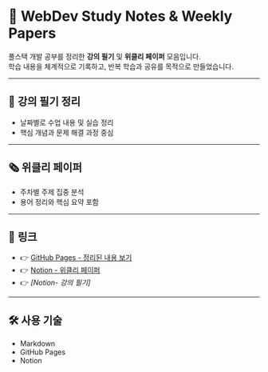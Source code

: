 # 📝 WebDev Study Notes & Weekly Papers
풀스택 개발 공부를 정리한 **강의 필기** 및 **위클리 페이퍼** 모음입니다.  
학습 내용을 체계적으로 기록하고, 반복 학습과 공유를 목적으로 만들었습니다.

---

## 📒 강의 필기 정리
- 날짜별로 수업 내용 및 실습 정리  
- 핵심 개념과 문제 해결 과정 중심

---

## 🗞️ 위클리 페이퍼
- 주차별 주제 집중 분석  
- 용어 정리와 핵심 요약 포함  

---

## 🔗 링크
- 👉 [GitHub Pages - 정리된 내용 보기](https://github.com/sungminiioo/notes.github.io.git)
- 👉 [Notion - 위클리 페이퍼](https://tabby-buffet-ccd.notion.site/_-228efd2547ae8015b9e4c8f5ae0039a9?source=copy_link)
- 👉 *[Notion- 강의 필기]*

---

## 🛠️ 사용 기술
- Markdown  
- GitHub Pages  
- Notion
